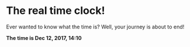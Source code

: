 # The real time clock!

Ever wanted to know what the time is? Well, your journey is about to end!

**The time is Dec 12, 2017, 14:10**